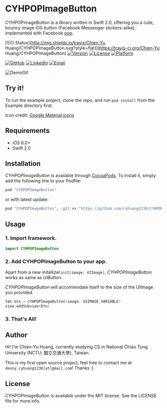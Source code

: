 # CYHPOPImageButton

CYHPOPImageButton is a library written in Swift 2.0, offering you a cute, bouncy image iOS button (Facebook Messenger stickers-alike), implemented with Facebook [pop](https://github.com/facebook/pop).

[![CI Status](http://img.shields.io/travis/Chien-Yu Huang/CYHPOPImageButton.svg?style=flat)](https://travis-ci.org/Chien-Yu Huang/CYHPOPImageButton)
[![Version](https://img.shields.io/cocoapods/v/CYHPOPImageButton.svg?style=flat)](http://cocoapods.org/pods/CYHPOPImageButton)
[![License](https://img.shields.io/cocoapods/l/CYHPOPImageButton.svg?style=flat)](http://cocoapods.org/pods/CYHPOPImageButton)
[![Platform](https://img.shields.io/cocoapods/p/CYHPOPImageButton.svg?style=flat)](http://cocoapods.org/pods/CYHPOPImageButton)

[![GitHub](https://img.shields.io/badge/GitHub-cyhuang1230-blue.svg?style=flat)](http://cyhuang1230.github.io/)
[![LinkedIn](https://img.shields.io/badge/LinkedIn-Chuen--Yu%20Huang-blue.svg?style=flat)](https://tw.linkedin.com/in/cyhuang1230)
[![Email](https://img.shields.io/badge/Email-denny.cyhuang1230%40gmail.com-blue.svg)](mailto:denny.cyhuang1230+CYHPOPImageButton@gmail.com?SUBJECT=[CYHPOPImageButton])

![DemoGif](https://raw.githubusercontent.com/cyhuang1230/cyhuang1230.github.io/master/CYHPOPImageButtonDemo.gif)

## Try it!

To run the example project, clone the repo, and run `pod install` from the Example directory first.

Icon credit: [Google Material icons](https://www.google.com/design/icons/)

## Requirements

- iOS 8.0+ 
- Swift 2.0

## Installation

*CYHPOPImageButton* is available through [CocoaPods](http://cocoapods.org). To install
it, simply add the following line to your Podfile:

```ruby
pod "CYHPOPImageButton"
```
or with latest update:

```ruby
pod "CYHPOPImageButton", :git => "https://github.com/cyhuang1230/CYHPOPImageButton.git"
```


## Usage
### 1. Import framework.
```swift
import CYHPOPImageButton
```

### 2. Add CYHPOPImageButton to your app.
Apart from a new initailizer`init(image: UIImage)`, *CYHPOPImageButton* works as same as *UIButton*.

*CYHPOPImageButton* will accommodate itself to the size of the UIImage you provided.

```swift
let btn = CYHPOPImageButton(image: UIIMAGE_VARIABLE)
view.addSubview(btn)
```

### 3. That's All!

## Author

Hi! I'm Chien-Yu Huang, currently studying CS in National Chiao Tung University (NCTU; 國立交通大學), Taiwan.

This is my first open source project, feel free to contact me at `denny.cyhuang1230[at]gmail.com`! Thanks :)


## License

CYHPOPImageButton is available under the MIT license. See the LICENSE file for more info.